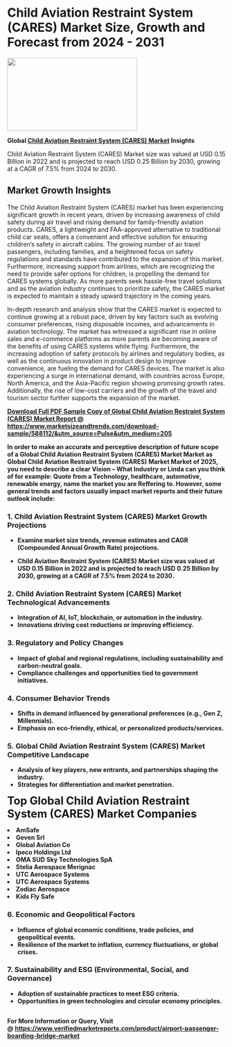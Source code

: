 <H1>Child Aviation Restraint System (CARES) Market Size, Growth and Forecast from 2024 - 2031</H1><img class="aligncenter size-medium wp-image-584254" src="https://thirdeyenews.in/wp-content/uploads/2024/09/Global-Market-Research-300x168.jpeg" alt="" width="300" height="168" /><p><strong>Global&nbsp;<a href="https://www.marketsizeandtrends.com/download-sample/588112/&amp;utm_source=Pulse&amp;utm_medium=205">Child Aviation Restraint System (CARES) Market</a> Insights</strong></p><p>Child Aviation Restraint System (CARES) Market size was valued at USD 0.15 Billion in 2022 and is projected to reach USD 0.25 Billion by 2030, growing at a CAGR of 7.5% from 2024 to 2030.</p><p><h2>Market Growth Insights</h2> <p>The Child Aviation Restraint System (CARES) market has been experiencing significant growth in recent years, driven by increasing awareness of child safety during air travel and rising demand for family-friendly aviation products. CARES, a lightweight and FAA-approved alternative to traditional child car seats, offers a convenient and effective solution for ensuring children’s safety in aircraft cabins. The growing number of air travel passengers, including families, and a heightened focus on safety regulations and standards have contributed to the expansion of this market. Furthermore, increasing support from airlines, which are recognizing the need to provide safer options for children, is propelling the demand for CARES systems globally. As more parents seek hassle-free travel solutions and as the aviation industry continues to prioritize safety, the CARES market is expected to maintain a steady upward trajectory in the coming years.</p> <p><strong><a href="#"></a></strong></p> <p>In-depth research and analysis show that the CARES market is expected to continue growing at a robust pace, driven by key factors such as evolving consumer preferences, rising disposable incomes, and advancements in aviation technology. The market has witnessed a significant rise in online sales and e-commerce platforms as more parents are becoming aware of the benefits of using CARES systems while flying. Furthermore, the increasing adoption of safety protocols by airlines and regulatory bodies, as well as the continuous innovation in product design to improve convenience, are fueling the demand for CARES devices. The market is also experiencing a surge in international demand, with countries across Europe, North America, and the Asia-Pacific region showing promising growth rates. Additionally, the rise of low-cost carriers and the growth of the travel and tourism sector further supports the expansion of the market.</p> <p><strong><a href="#"></p><p><span class=""><strong>Download Full PDF Sample Copy of Global Child Aviation Restraint System (CARES) Market Report</strong> @ <a href="https://www.marketsizeandtrends.com/download-sample/588112/&amp;utm_source=Pulse&amp;utm_medium=205" target="_blank">https://www.marketsizeandtrends.com/download-sample/588112/&amp;utm_source=Pulse&amp;utm_medium=205</a></span></p><p>In order to make an accurate and perceptive description of future scope of a Global&nbsp;Child Aviation Restraint System (CARES) Market Market as Global&nbsp;Child Aviation Restraint System (CARES) Market Market of 2025, you need to describe a clear Vision &ndash; What Industry or Linda can you think of for example: Quote from a Technology, healthcare, automotive, renewable energy, name the market you are Reffering to. However, some general trends and factors usually impact market reports and their future outlook include:</p><h3>1.&nbsp;<strong>Child Aviation Restraint System (CARES) Market Growth Projections</strong></h3><ul><li>Examine market size trends, revenue estimates and CAGR (Compounded Annual Growth Rate) projections.</li><li><p>Child Aviation Restraint System (CARES) Market size was valued at USD 0.15 Billion in 2022 and is projected to reach USD 0.25 Billion by 2030, growing at a CAGR of 7.5% from 2024 to 2030.</p></li></ul><h3>2.&nbsp;<strong>Child Aviation Restraint System (CARES) Market Technological Advancements</strong></h3><ul><li>Integration of AI, IoT, blockchain, or automation in the industry.</li><li>Innovations driving cost reductions or improving efficiency.</li></ul><h3>3.&nbsp;<strong>Regulatory and Policy Changes</strong></h3><ul><li>Impact of global and regional regulations, including sustainability and carbon-neutral goals.</li><li>Compliance challenges and opportunities tied to government initiatives.</li></ul><h3>4.&nbsp;<strong>Consumer Behavior Trends</strong></h3><ul><li>Shifts in demand influenced by generational preferences (e.g., Gen Z, Millennials).</li><li>Emphasis on eco-friendly, ethical, or personalized products/services.</li></ul><h3>5.&nbsp;<strong>Global Child Aviation Restraint System (CARES) Market Competitive Landscape</strong></h3><ul><li>Analysis of key players, new entrants, and partnerships shaping the industry.</li><li>Strategies for differentiation and market penetration.</li></ul><p data-pm-slice="1 1 []"><span style="color: inherit; font-family: inherit; font-size: 25px;">Top Global Child Aviation Restraint System (CARES) Market Companies</span></p><div class="" data-test-id=""><p><li>AmSafe</li><li> Geven Srl</li><li> Global Aviation Co</li><li> Ipeco Holdings Ltd</li><li> OMA SUD Sky Technologies SpA</li><li> Stelia Aerospace Merignac</li><li> UTC Aerospace Systems</li><li> UTC Aerospace Systems</li><li> Zodiac Aerospace</li><li> Kids Fly Safe</li></p></div><h3>6.&nbsp;<strong>Economic and Geopolitical Factors</strong></h3><ul><li>Influence of global economic conditions, trade policies, and geopolitical events.</li><li>Resilience of the market to inflation, currency fluctuations, or global crises.</li></ul><h3>7.&nbsp;<strong>Sustainability and ESG (Environmental, Social, and Governance)</strong></h3><ul><li>Adoption of sustainable practices to meet ESG criteria.</li><li>Opportunities in green technologies and circular economy principles.</li></ul><h2><strong style="font-size: 14px;">For More Information or Query, Visit @&nbsp;</strong><a style="background-color: #ffffff; font-size: 14px;" href="https://www.marketsizeandtrends.com/report/child-aviation-restraint-system-cares-market/" target="_blank">https://www.verifiedmarketreports.com/product/airport-passenger-boarding-bridge-market</a></h2>
